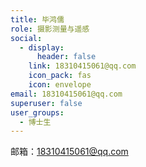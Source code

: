 ```yaml
---
title: 毕鸿儒
role: 摄影测量与遥感
social:
  - display:
      header: false
    link: 18310415061@qq.com
    icon_pack: fas
    icon: envelope
email: 18310415061@qq.com
superuser: false
user_groups:
  - 博士生
---
```

邮箱：18310415061@qq.com